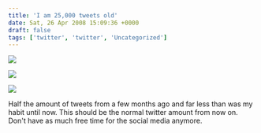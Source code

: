 ```yaml
---
title: 'I am 25,000 tweets old'
date: Sat, 26 Apr 2008 15:09:36 +0000
draft: false
tags: ['twitter', 'twitter', 'Uncategorized']
---
```


![](http://www.main-vision.com/richard/blog/wp-content/uploads/2008/04/picture-2.png)

![](http://www.main-vision.com/richard/blog/wp-content/uploads/2008/04/picture-7.png)

![](http://www.main-vision.com/richard/blog/wp-content/uploads/2008/04/picture-5.png)

Half the amount of tweets from a few months ago and far less than was my habit until now. This should be the normal twitter amount from now on. Don't have as much free time for the social media anymore.